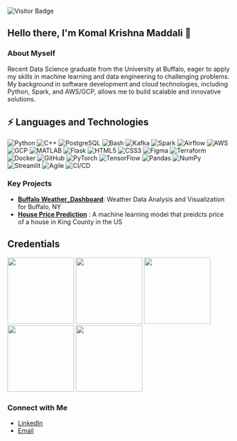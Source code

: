 ![Visitor Badge](https://visitor-badge.laobi.icu/badge?page_id=MK9ei82.KomalKrishnaM)
## Hello there, I'm Komal Krishna Maddali 👋

### About Myself
Recent Data Science graduate from the University at Buffalo, eager to apply my skills in machine learning and data engineering to challenging problems.  My background in software development and cloud technologies, including Python, Spark, and AWS/GCP, allows me to build scalable and innovative solutions.

## ⚡ Languages and Technologies
![Python](https://img.shields.io/badge/Python-3776AB?logo=python&logoColor=white)
![C++](https://img.shields.io/badge/C%2B%2B-00599C?logo=c%2B%2B&logoColor=white)
![PostgreSQL](https://img.shields.io/badge/PostgreSQL-336791?logo=postgresql&logoColor=white)
![Bash](https://img.shields.io/badge/Bash-4EAA25?logo=gnu-bash&logoColor=white)
![Kafka](https://img.shields.io/badge/Apache_Kafka-000?logo=apache-kafka&logoColor=white)
![Spark](https://img.shields.io/badge/Apache_Spark-E35A2F?logo=apache-spark&logoColor=white)
![Airflow](https://img.shields.io/badge/Apache_Airflow-122A4A?logo=apache-airflow&logoColor=white)
![AWS](https://img.shields.io/badge/Amazon_AWS-232F3E?logo=amazon-aws&logoColor=white)
![GCP](https://img.shields.io/badge/Google_Cloud-4285F4?logo=google-cloud&logoColor=white)
![MATLAB](https://img.shields.io/badge/MATLAB-0076A8?logo=matlab&logoColor=white)
![Flask](https://img.shields.io/badge/Flask-000000?logo=flask&logoColor=white)
![HTML5](https://img.shields.io/badge/HTML5-E34F26?logo=html5&logoColor=white)
![CSS3](https://img.shields.io/badge/CSS3-1572B6?logo=css3&logoColor=white)
![Figma](https://img.shields.io/badge/Figma-F24E1E?logo=figma&logoColor=white)
![Terraform](https://img.shields.io/badge/Terraform-623CE4?logo=terraform&logoColor=white)
![Docker](https://img.shields.io/badge/Docker-2496ED?logo=docker&logoColor=white)
![GitHub](https://img.shields.io/badge/GitHub-181717?logo=github&logoColor=white)
![PyTorch](https://img.shields.io/badge/PyTorch-%23EE4C2C.svg?logo=PyTorch&logoColor=white)
![TensorFlow](https://img.shields.io/badge/TensorFlow-%23FF6F00.svg?logo=TensorFlow&logoColor=white)
![Pandas](https://img.shields.io/badge/pandas-%23150458.svg?logo=pandas&logoColor=white)
![NumPy](https://img.shields.io/badge/numpy-%23013243.svg?logo=numpy&logoColor=white)
![Streamlit](https://img.shields.io/badge/Streamlit-FF4B4B?logo=streamlit&logoColor=white)
![Agile](https://img.shields.io/badge/Agile-79A53C?style=flat&logo=agile&logoColor=white)
![CI/CD](https://img.shields.io/badge/CI%2FCD-007ACC?style=flat&logo=github-actions&logoColor=white)

### Key Projects
- **[Buffalo Weather_Dashboard](https://github.com/MK9ei82/OpenWeather_Dashboard)**: Weather Data Analysis and Visualization for Buffalo, NY
- **[House Price Prediction](https://github.com/MK9ei82/portfolio/tree/Real_estate_price_prediction)** : A machine learning model that preidcts price of a house in King County in the US

## Credentials 
<p>
  <img width="150" src="https://github.com/MK9ei82/MK9ei82/blob/main/build-and-deploy-machine-learning-solutions-on-vert.png" />
  <img width="150" src="https://github.com/MK9ei82/MK9ei82/blob/main/build-custom-processors-with-document-ai-skill-badg.png" />
  <img width="150" src="https://github.com/MK9ei82/MK9ei82/blob/main/derive-insights-from-bigquery-data-skill-badge.png" />
  <img width="150" src="https://github.com/MK9ei82/MK9ei82/blob/main/develop-genai-apps-with-gemini-and-streamlit-skill-.png" />
  <img width="150" src="https://github.com/MK9ei82/MK9ei82/blob/main/prepare-data-for-ml-apis-on-google-cloud-skill-badg.png" />
 
</p>



### Connect with Me
- [LinkedIn](https://www.linkedin.com/in/komalkrishnamaddali982/)
- [Email](mailto:komalkri@buffalo.edu)
